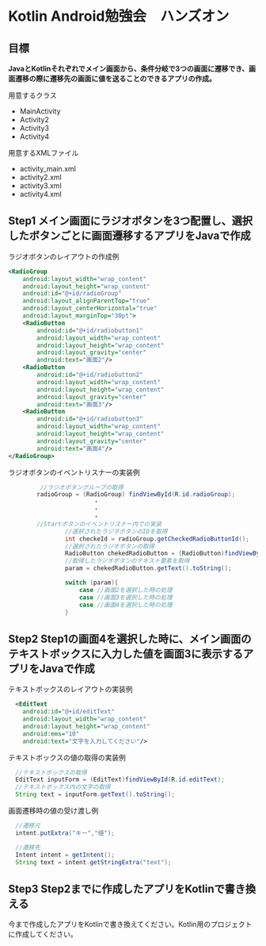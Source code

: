 # Kotlin Android勉強会　ハンズオン

## 目標　
**JavaとKotlinそれぞれでメイン画面から、条件分岐で3つの画面に遷移でき、画面遷移の際に遷移先の画面に値を送ることのできるアプリの作成。**

用意するクラス
- MainActivity
- Activity2
- Activity3
- Activity4

用意するXMLファイル
- activity_main.xml
- activity2.xml
- activity3.xml
- activity4.xml

## Step1 メイン画面にラジオボタンを3つ配置し、選択したボタンごとに画面遷移するアプリをJavaで作成


ラジオボタンのレイアウトの作成例
```XML
<RadioGroup
    android:layout_width="wrap_content"
    android:layout_height="wrap_content"
    android:id="@+id/radioGroup"
    android:layout_alignParentTop="true"
    android:layout_centerHorizontal="true"
    android:layout_marginTop="30pt">
    <RadioButton
        android:id="@+id/radiobutton1"
        android:layout_width="wrap_content"
        android:layout_height="wrap_content"
        android:layout_gravity="center"
        android:text="画面2"/>
    <RadioButton
        android:id="@+id/radiobutton2"
        android:layout_width="wrap_content"
        android:layout_height="wrap_content"
        android:layout_gravity="center"
        android:text="画面3"/>
    <RadioButton
        android:id="@+id/radiobutton3"
        android:layout_width="wrap_content"
        android:layout_height="wrap_content"
        android:layout_gravity="center"
        android:text="画面4"/>
</RadioGroup>

```

ラジオボタンのイベントリスナーの実装例
```Java
         //ラジオボタングループの取得
        radioGroup = (RadioGroup) findViewById(R.id.radioGroup);
                        ・
                        ・
                        ・
        //Startボタンのイベントリスナー内での実装
                //選択されたラジヲボタンのIDを取得
                int checkeId = radioGroup.getCheckedRadioButtonId();
                //選択されたラジオボタンの取得
                RadioButton chekedRadioButton = (RadioButton)findViewById(checkeId);
                //取得したラジオボタンのテキスト要素を取得
                param = chekedRadioButton.getText().toString();

                switch (param){
                    case //画面2を選択した時の処理
                    case //画面3を選択した時の処理
                    case //画面4を選択した時の処理
                }

```

## Step2 Step1の画面4を選択した時に、メイン画面のテキストボックスに入力した値を画面3に表示するアプリをJavaで作成

テキストボックスのレイアウトの実装例
```XML
  <EditText
    android:id="@+id/editText"
    android:layout_width="wrap_content"
    android:layout_height="wrap_content"
    android:ems="10"
    android:text="文字を入力してください"/>
```

テキストボックスの値の取得の実装例
```Java
  //テキストボックスの取得
  EditText inputForm = (EditText)findViewById(R.id.editText);
  //テキストボックス内の文字の取得
  String text = inputForm.getText().toString();
```

画面遷移時の値の受け渡し例
```Java
  //遷移元
  intent.putExtra("キー","値");

  //遷移先
  Intent intent = getIntent();
  String text = intent.getStringExtra("text");

```

## Step3 Step2までに作成したアプリをKotlinで書き換える
今まで作成したアプリをKotlinで書き換えてください。Kotlin用のプロジェクトに作成してください。

